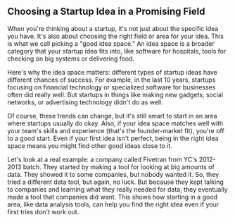 ## Choosing a Startup Idea in a Promising Field

When you're thinking about a startup, it's not just about the specific idea you have. It's also about choosing the right field or area for your idea. This is what we call picking a "good idea space." An idea space is a broader category that your startup idea fits into, like software for hospitals, tools for checking on big systems or delivering food.

Here's why the idea space matters: different types of startup ideas have different chances of success. For example, in the last 10 years, startups focusing on financial technology or specialized software for businesses often did really well. But startups in things like making new gadgets, social networks, or advertising technology didn't do as well.

Of course, these trends can change, but it's still smart to start in an area where startups usually do okay. Also, if your idea space matches well with your team's skills and experience (that's the founder-market fit), you're off to a good start. Even if your first idea isn't perfect, being in the right idea space means you might find other good ideas close to it.

Let's look at a real example: a company called Fivetran from YC's 2012-2013 batch. They started by making a tool for looking at big amounts of data. They showed it to some companies, but nobody wanted it. So, they tried a different data tool, but again, no luck. But because they kept talking to companies and learning what they really needed for data, they eventually made a tool that companies did want. This shows how starting in a good area, like data analysis tools, can help you find the right idea even if your first tries don't work out.
